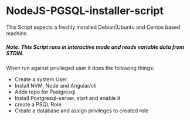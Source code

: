 # NodeJS-PGSQL-installer-script
This Script expects a freshly installed Debian|Ubuntu and Centos based machine.
##### Note: This Script runs in interactive mode and reads variable data from STDIN.
When run against privileged user it does the following things: 
- Create a system User
- Install NVM, Node and Angular/cli 
- Adds repo for Postgresql 
- Install Postgresql-server, start and enable it
- create a PSQL Role 
- Create a database and assign privileges to created role
